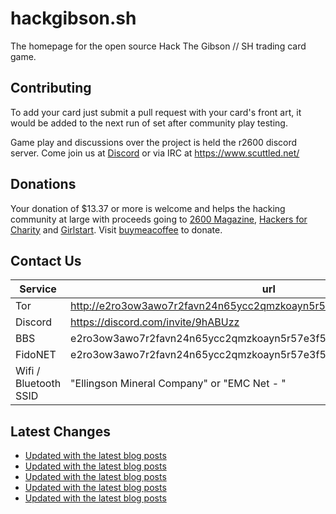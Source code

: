 # hackgibson.sh
The homepage for the open source Hack The Gibson // SH trading card game.


## Contributing

To add your card just submit a pull request with your card's front art, it would be added to the next run of set after community play testing.

Game play and discussions over the project is held the r2600 discord server. Come join us at [Discord](https://discord.com/invite/9hABUzz) or via IRC at https://www.scuttled.net/


## Donations

Your donation of $13.37 or more is welcome and helps the hacking community at large with proceeds going to [2600 Magazine](https://2600.com/), [Hackers for Charity](https://hackersforcharity.org) and [Girlstart](https://girlstart.org).  Visit [buymeacoffee](https://www.buymeacoffee.com/hackgibson.sh) to donate.


## Contact Us

Service | url
-|-
Tor | http://e2ro3ow3awo7r2favn24n65ycc2qmzkoayn5r57e3f56nvjwdcgg32ad.onion
Discord | https://discord.com/invite/9hABUzz
BBS | e2ro3ow3awo7r2favn24n65ycc2qmzkoayn5r57e3f56nvjwdcgg32ad.onion:23
FidoNET | e2ro3ow3awo7r2favn24n65ycc2qmzkoayn5r57e3f56nvjwdcgg32ad.onion:24554
Wifi / Bluetooth SSID | "Ellingson Mineral Company" or "EMC Net - <fidonet address>"

## Latest Changes
<!-- BLOG-POST-LIST:START -->
- [Updated with the latest blog posts](https://github.com/DFW2600/hackgibson.sh/commit/8bd09b50157005da4f21fd072d869abd770caaa0)
- [Updated with the latest blog posts](https://github.com/DFW2600/hackgibson.sh/commit/37103c7a33d6d6900e5256a0e747ef7906a4e01b)
- [Updated with the latest blog posts](https://github.com/DFW2600/hackgibson.sh/commit/1c367bee167b439cf9f2e4ebd001b969d27522cb)
- [Updated with the latest blog posts](https://github.com/DFW2600/hackgibson.sh/commit/25f0a88c0321610508b28a334a38e5144c9ba721)
- [Updated with the latest blog posts](https://github.com/DFW2600/hackgibson.sh/commit/ebcf64a0c1b21c4dd32e802d364fca3b8f52a567)
<!-- BLOG-POST-LIST:END -->
